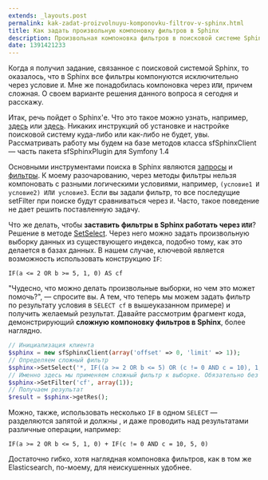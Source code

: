 ```yaml
---
extends: _layouts.post
permalink: kak-zadat-proizvolnuyu-komponovku-filtrov-v-sphinx.html
title: Как задать произвольную компоновку фильтров в Sphinx
description: Произвольная компоновка фильтров в поисковой системе Sphinx
date: 1391421233
---
```


Когда я получил задание, связанное с поисковой системой Sphinx, то оказалось, что в Sphinx все фильтры компонуются 
исключительно через условие `И`. Мне же понадобилась компоновка через `ИЛИ`, причем сложная. О своем варианте решения 
данного вопроса я сегодня и расскажу.

<!--more-->

Итак, речь пойдет о Sphinx'е. Что это такое можно узнать, например, [здесь](http://ru.wikipedia.org/wiki/Sphinx_(%D0%BF%D0%BE%D0%B8%D1%81%D0%BA%D0%BE%D0%B2%D0%B0%D1%8F_%D1%81%D0%B8%D1%81%D1%82%D0%B5%D0%BC%D0%B0)) 
или [здесь](http://sphinxsearch.com/). Никаких инструкций об установке и 
настройке поисковой систему куда-либо или как-либо не будет, увы. Рассматривать работу мы будем на базе методов класса 
sfSphinxClient — часть пакета sfSphinxPlugin для Symfony 1.4

Основными инструментами поиска в Sphinx являются [запросы](http://sphinxsearch.com/docs/archives/1.10/extended-syntax.html)
и [фильтры](http://www.php.net/manual/ru/sphinxclient.setfilter.php). К моему разочарованию, через методы фильтры нельзя
компоновать с разными логическими условиями, например, `(условие1 И условие2) ИЛИ условие3`. Если вы задали фильтр, то
все последущие setFilter при поиске будут сравниваться через `И`. Часто, такое поведение не дает решить поставленную
задачу.

Что же делать, чтобы **заставить фильтры в Sphinx работать через `ИЛИ`**? Решение в методе [SetSelect](http://sphinxsearch.com/docs/archives/1.10/api-func-setselect.html).
Через него можно задать произвольную выборку данных из существующего индекса, подобно тому, как это делается в базах
данных. В нашем случае, ключевой является возможность использовать конструкцию `IF`:

```
IF(a <= 2 OR b >= 5, 1, 0) AS cf
```

"Чудесно, что можно делать произвольные выборки, но чем это может помочь?", &mdash; спросите вы. А тем, что теперь мы можем
задать фильтр по результату условия в `SELECT cf` в вышеуказанном примере) и получить желаемый результат. Давайте
рассмотрим фрагмент кода, демонстрирующий **сложную компоновку фильтров в Sphinx**, более наглядно.

```php
// Инициализация клиента
$sphinx = new sfSphinxClient(array('offset' => 0, 'limit' => 1));
// Определяем сложный фильтр
$sphinx->SetSelect('*, IF((a >= 2 OR b <= 5) OR (c != 0 AND c = 10), 1, 0) AS cf');
// Именно здесь мы применяем сложный фильтр к выборке. Обязательно без @ и прочих специальных символов!!!
$sphinx->SetFilter('cf', array(1));
// Получаем результат
$result = $sphinx->getRes();
```

Можно, также, использовать несколько <code>IF</code> в одном <code>SELECT</code> &mdash; разделяются запятой и должны , и даже проводить над
результатами различные операции, например:

```
IF(a >= 2 OR b <= 5, 1, 0) + IF(c != 0 AND c = 10, 5, 0)
```

Достаточно гибко, хотя наглядная компоновка фильтров, как в том же Elasticsearch, по-моему, для неискушенных удобнее.
